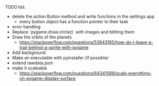  TODO list:

 - delete the action Button method and write functions in the settings app
   - every button object has a function pointer to their task
 - error handling
 - Replace ´pygame.draw.circle()´ with images and blitting them
 - Draw the orbits of the planets
   - https://stackoverflow.com/questions/53643165/how-do-i-leave-a-trail-behind-a-sprite-with-pygame
 - Add background
 - Make an executable with pyinstaller /if possible/
 - extend rawdata.json
 - make it scaleable
   - https://stackoverflow.com/questions/64341589/scale-everything-on-pygame-display-surface
